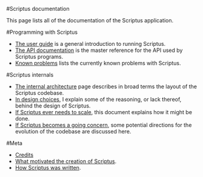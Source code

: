 #Scriptus documentation

This page lists all of the documentation of the Scriptus application.

#Programming with Scriptus

 * [The user guide](userguide.md) is a general introduction to running Scriptus.
 * [The API documentation](api.md) is the master reference for the API used by Scriptus programs.
 * [Known problems](knownproblems.md) lists the currently known problems with Scriptus.
 
#Scriptus internals

 * [The internal architecture](internal-architecture.md) page describes in broad terms the layout of the Scriptus codebase.
 * [In design choices](design-choices.md), I explain some of the reasoning, or lack thereof, behind the design of Scriptus.
 * [If Scriptus ever needs to scale](scaling.md), this document explains how it might be done.
 * [If Scriptus becomes a going concern](future.md), some potential directions for the evolution of the codebase are discussed here.
 
#Meta

 * [Credits](credits.md)
 * [What motivated the creation of Scriptus](why.md).
 * [How Scriptus was written](how.md).
